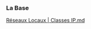 ### La Base

[Réseaux Locaux | Classes IP.md](https://github.com/Lindwen/SysAdmin/blob/master/R%C3%A9seaux%20Locaux%20%7C%20Classes%20IP.md)
